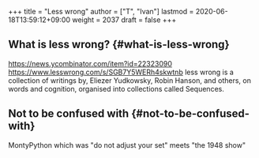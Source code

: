 +++
title = "Less wrong"
author = ["T", "Ivan"]
lastmod = 2020-06-18T13:59:12+09:00
weight = 2037
draft = false
+++

## What is less wrong? {#what-is-less-wrong}

<https://news.ycombinator.com/item?id=22323090>
<https://www.lesswrong.com/s/SGB7Y5WERh4skwtnb>
less wrong is a collection of writings by, Eliezer Yudkowsky,
Robin Hanson, and others, on words and cognition, organised into
collections called Sequences.


## Not to be confused with {#not-to-be-confused-with}

MontyPython which was "do not adjust your set" meets "the 1948 show"
